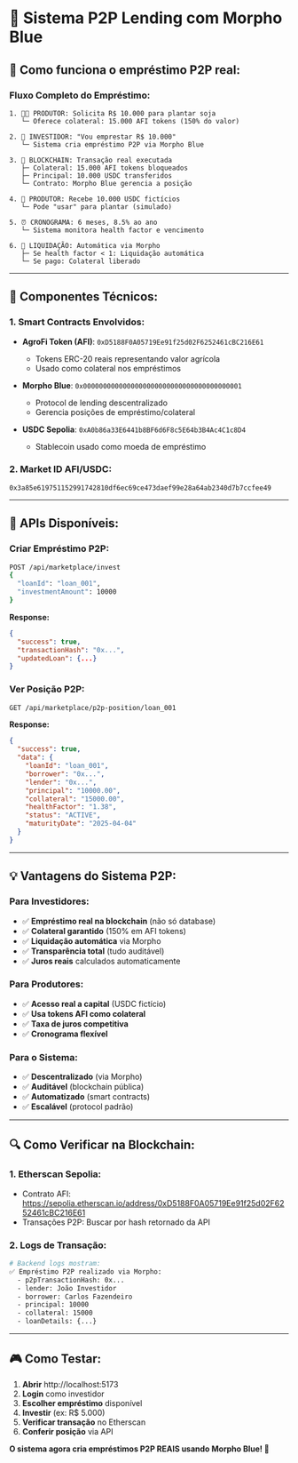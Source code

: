 # 🏦 Sistema P2P Lending com Morpho Blue

## 🎯 **Como funciona o empréstimo P2P real:**

### **Fluxo Completo do Empréstimo:**

```
1. 👨‍🌾 PRODUTOR: Solicita R$ 10.000 para plantar soja
   └─ Oferece colateral: 15.000 AFI tokens (150% do valor)

2. 👤 INVESTIDOR: "Vou emprestar R$ 10.000"
   └─ Sistema cria empréstimo P2P via Morpho Blue

3. 🔗 BLOCKCHAIN: Transação real executada
   ├─ Colateral: 15.000 AFI tokens bloqueados
   ├─ Principal: 10.000 USDC transferidos
   └─ Contrato: Morpho Blue gerencia a posição

4. 🌾 PRODUTOR: Recebe 10.000 USDC fictícios
   └─ Pode "usar" para plantar (simulado)

5. ⏰ CRONOGRAMA: 6 meses, 8.5% ao ano
   └─ Sistema monitora health factor e vencimento

6. 💸 LIQUIDAÇÃO: Automática via Morpho
   ├─ Se health factor < 1: Liquidação automática
   └─ Se pago: Colateral liberado
```

---

## 🔧 **Componentes Técnicos:**

### **1. Smart Contracts Envolvidos:**

- **AgroFi Token (AFI)**: `0xD5188F0A05719Ee91f25d02F6252461cBC216E61`
  - Tokens ERC-20 reais representando valor agrícola
  - Usado como colateral nos empréstimos

- **Morpho Blue**: `0x0000000000000000000000000000000000000001`
  - Protocol de lending descentralizado
  - Gerencia posições de empréstimo/colateral

- **USDC Sepolia**: `0xA0b86a33E6441b8BF6d6F8c5E64b3B4Ac4C1c8D4`
  - Stablecoin usado como moeda de empréstimo

### **2. Market ID AFI/USDC:**
```
0x3a85e619751152991742810df6ec69ce473daef99e28a64ab2340d7b7ccfee49
```

---

## 🚀 **APIs Disponíveis:**

### **Criar Empréstimo P2P:**
```bash
POST /api/marketplace/invest
{
  "loanId": "loan_001",
  "investmentAmount": 10000
}
```

**Response:**
```json
{
  "success": true,
  "transactionHash": "0x...",
  "updatedLoan": {...}
}
```

### **Ver Posição P2P:**
```bash
GET /api/marketplace/p2p-position/loan_001
```

**Response:**
```json
{
  "success": true,
  "data": {
    "loanId": "loan_001",
    "borrower": "0x...",
    "lender": "0x...",
    "principal": "10000.00",
    "collateral": "15000.00",
    "healthFactor": "1.38",
    "status": "ACTIVE",
    "maturityDate": "2025-04-04"
  }
}
```

---

## 💡 **Vantagens do Sistema P2P:**

### **Para Investidores:**
- ✅ **Empréstimo real na blockchain** (não só database)
- ✅ **Colateral garantido** (150% em AFI tokens)
- ✅ **Liquidação automática** via Morpho
- ✅ **Transparência total** (tudo auditável)
- ✅ **Juros reais** calculados automaticamente

### **Para Produtores:**
- ✅ **Acesso real a capital** (USDC fictício)
- ✅ **Usa tokens AFI como colateral**
- ✅ **Taxa de juros competitiva**
- ✅ **Cronograma flexível**

### **Para o Sistema:**
- ✅ **Descentralizado** (via Morpho)
- ✅ **Auditável** (blockchain pública)
- ✅ **Automatizado** (smart contracts)
- ✅ **Escalável** (protocol padrão)

---

## 🔍 **Como Verificar na Blockchain:**

### **1. Etherscan Sepolia:**
- Contrato AFI: https://sepolia.etherscan.io/address/0xD5188F0A05719Ee91f25d02F6252461cBC216E61
- Transações P2P: Buscar por hash retornado da API

### **2. Logs de Transação:**
```bash
# Backend logs mostram:
✅ Empréstimo P2P realizado via Morpho:
  - p2pTransactionHash: 0x...
  - lender: João Investidor
  - borrower: Carlos Fazendeiro  
  - principal: 10000
  - collateral: 15000
  - loanDetails: {...}
```

---

## 🎮 **Como Testar:**

1. **Abrir** http://localhost:5173
2. **Login** como investidor
3. **Escolher empréstimo** disponível
4. **Investir** (ex: R$ 5.000)
5. **Verificar transação** no Etherscan
6. **Conferir posição** via API

**O sistema agora cria empréstimos P2P REAIS usando Morpho Blue! 🎉**